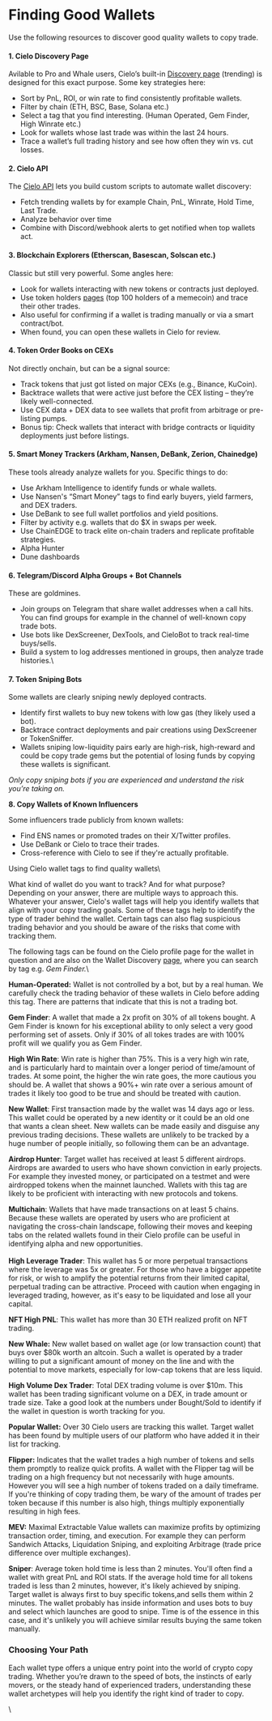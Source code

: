 # Finding Good Wallets

Use the following resources to discover good quality wallets to copy trade.

#### 1. Cielo Discovery Page

Avilable to Pro and Whale users, Cielo’s built-in [Discovery page](https://app.cielo.finance/wallet-discovery) (trending) is designed for this exact purpose. Some key strategies here:

* Sort by PnL, ROI, or win rate to find consistently profitable wallets.
* Filter by chain (ETH, BSC, Base, Solana etc.)&#x20;
* Select a tag that you find interesting. (Human Operated, Gem Finder, High Winrate etc.)
* Look for wallets whose last trade was within the last 24 hours.
* Trace a wallet’s full trading history and see how often they win vs. cut losses.



#### 2. Cielo API

The [Cielo API](https://api-info.cielo.finance/) lets you build custom scripts to automate wallet discovery:

* Fetch trending wallets by for example Chain, PnL, Winrate, Hold Time, Last Trade.
* Analyze behavior over time
* Combine with Discord/webhook alerts to get notified when top wallets act.



#### 3. Blockchain Explorers (Etherscan, Basescan, Solscan etc.)

Classic but still very powerful. Some angles here:

* Look for wallets interacting with new tokens or contracts just deployed.
* Use token holders [pages](https://solscan.io/token/KMNo3nJsBXfcpJTVhZcXLW7RmTwTt4GVFE7suUBo9sS#holders) (top 100 holders of a memecoin) and trace their other trades.
* Also useful for confirming if a wallet is trading manually or via a smart contract/bot.
* When found, you can open these wallets in Cielo for review.

####

#### 4. Token Order Books on CEXs

Not directly onchain, but can be a signal source:

* Track tokens that just got listed on major CEXs (e.g., Binance, KuCoin).
* Backtrace wallets that were active just before the CEX listing – they’re likely well-connected.
* Use CEX data + DEX data to see wallets that profit from arbitrage or pre-listing pumps.
* Bonus tip: Check wallets that interact with bridge contracts or liquidity deployments just before listings.

####

#### 5. Smart Money Trackers (Arkham, Nansen, DeBank, Zerion, Chainedge)

These tools already analyze wallets for you. Specific things to do:

* Use Arkham Intelligence to identify funds or whale wallets.
* Use Nansen's “Smart Money” tags to find early buyers, yield farmers, and DEX traders.
* Use DeBank to see full wallet portfolios and yield positions.
* Filter by activity e.g. wallets that do $X in swaps per week.
* Use ChainEDGE to track elite on-chain traders and replicate profitable strategies.
* Alpha Hunter&#x20;
* Dune dashboards

####

#### 6. Telegram/Discord Alpha Groups + Bot Channels

These are goldmines.

* Join groups on Telegram  that share wallet addresses when a call hits. You can find groups for example in the channel of well-known copy trade bots.
* Use bots like DexScreener, DexTools, and CieloBot to track real-time buys/sells.
* Build a system to log addresses mentioned in groups, then analyze trade histories.\


#### 7. Token Sniping Bots

Some wallets are clearly sniping newly deployed contracts.

* Identify first wallets to buy new tokens with low gas (they likely used a bot).
* Backtrace contract deployments and pair creations using DexScreener or TokenSniffer.
* Wallets sniping low-liquidity pairs early are high-risk, high-reward and could be copy trade gems but the potential of losing funds by copying these wallets is significant.

_Only copy sniping bots if you are experienced and understand the risk you’re taking on._



**8. Copy Wallets of Known Influencers**

Some influencers trade publicly from known wallets:

* Find ENS names or promoted trades on their X/Twitter profiles.
* Use DeBank or Cielo to trace their trades.
* Cross-reference with Cielo to see if they're actually profitable.



Using Cielo wallet tags to find quality wallets\



What kind of wallet do you want to track? And for what purpose? Depending on your answer, there are multiple ways to approach this. Whatever your answer, Cielo's wallet tags will help you identify wallets that align with your copy trading goals. Some of these tags help to identify the type of trader behind the wallet. Certain tags can also flag suspicious trading behavior and you should be aware of the risks that come with tracking them.

The following tags can be found on the Cielo profile page for the wallet in question and are also on the Wallet Discovery [page](https://app.cielo.finance/wallet-discovery), where you can search by tag e.g. _Gem Finder._\


**Human-Operated:** Wallet is not controlled by a bot, but by a real human. We carefully check the trading behavior of these wallets in Cielo before adding this tag. There are patterns that indicate that this is not a trading bot.&#x20;

**Gem Finder**: A wallet that made a 2x profit on 30% of all tokens bought. A Gem Finder is known for his exceptional ability to only select a very good performing set of assets. Only if 30% of all tokes trades are with 100% profit will we qualify you as Gem Finder.

**High Win Rate**: Win rate is higher than 75%. This is a very high win rate, and is particularly hard to maintain over a longer period of time/amount of trades. At some point, the higher the win rate goes, the more cautious you should be. A wallet that shows a 90%+ win rate over a serious amount of trades it likely too good to be  true and should be treated with caution.

**New Wallet**: First transaction made by the wallet was 14 days ago or less. This wallet could be operated by a new identity or it could be an old one that wants a clean sheet. New wallets can be made easily and disguise any previous trading decisions. These wallets are unlikely to be tracked by a huge number of people initially, so following them can be an advantage.

**Airdrop Hunter**: Target wallet has received at least 5 different airdrops. Airdrops are awarded to users who have shown conviction in early projects. For example they invested money, or participated on a testmet and were airdropped tokens when the mainnet launched. Wallets with this tag are likely to be proficient with interacting with new protocols and tokens.

**Multichain**: Wallets that have made transactions on at least 5 chains. Because these wallets are operated by users who are proficient at navigating the cross-chain landscape, following their moves and keeping tabs on the related wallets found in their Cielo profile can be useful in identifying alpha and new opportunities.\
\
**High Leverage Trader**: This wallet has 5 or more perpetual transactions where the leverage was 5x or greater. For those who have a bigger appetite for risk, or wish to amplify the potential returns from their limited capital, perpetual trading can be attractive. Proceed with caution when engaging in leveraged trading, however, as it's easy to be liquidated and lose all your capital.

**NFT High PNL**: This wallet has more than 30 ETH realized profit on NFT trading.

**New Whale:** New wallet based on wallet age (or low transaction count) that buys over $80k worth an altcoin. Such a wallet is operated by a trader willing to put a significant amount of money on the line and with the potential to move markets, especially for low-cap tokens that are less liquid.

**High Volume Dex Trader**: Total DEX trading volume is over $10m. This wallet has been trading significant volume on a DEX, in trade amount or trade size. Take a good look at the numbers under Bought/Sold to identify if the wallet in question is worth tracking for you.

**Popular Wallet:** Over 30 Cielo users are tracking this wallet. Target wallet has been found by multiple users of our platform who have added it in their list for tracking.&#x20;

**Flipper:** Indicates that the wallet trades a high number of tokens and sells them promptly to realize quick profits. A wallet with the Flipper tag will be trading on a high frequency but not necessarily with huge amounts. However you will see a high number of tokens traded on a daily timeframe. If you're thinking of copy trading them, be wary of the amount of trades per token because if this number is also high, things multiply exponentially resulting in high fees.

**MEV:** Maximal Extractable Value wallets can maximize profits by optimizing transaction order, timing, and execution. For example they can perform Sandwich Attacks, Liquidation Sniping, and exploiting Arbitrage (trade price difference over multiple exchanges).

**Sniper**: Average token hold time is less than 2 minutes. You'll often find a wallet with great PnL and ROI stats. If the average hold time for all tokens traded is less than 2 minutes, however, it's likely achieved by sniping. Target wallet is always first to buy specific tokens,and sells them within 2 minutes. The wallet probably has inside information and uses bots to buy and select which launches are good to snipe. Time is of the essence in this case, and it's unlikely you will achieve similar results buying the same token manually.

### Choosing Your Path

Each wallet type offers a unique entry point into the world of crypto copy trading. Whether you’re drawn to the speed of bots, the instincts of early movers, or the steady hand of experienced traders, understanding these wallet archetypes will help you identify the right kind of trader to copy.

\
